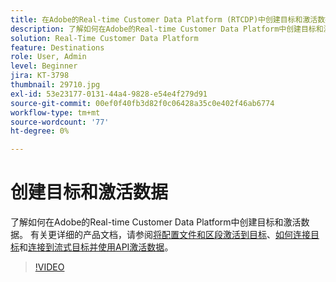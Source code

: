 ```yaml
---
title: 在Adobe的Real-time Customer Data Platform (RTCDP)中创建目标和激活数据
description: 了解如何在Adobe的Real-time Customer Data Platform中创建目标和激活数据
solution: Real-Time Customer Data Platform
feature: Destinations
role: User, Admin
level: Beginner
jira: KT-3798
thumbnail: 29710.jpg
exl-id: 53e23177-0131-44a4-9828-e54e4f279d91
source-git-commit: 00ef0f40fb3d82f0c06428a35c0e402f46ab6774
workflow-type: tm+mt
source-wordcount: '77'
ht-degree: 0%

---
```


# 创建目标和激活数据

了解如何在Adobe的Real-time Customer Data Platform中创建目标和激活数据。 有关更详细的产品文档，请参阅[将配置文件和区段激活到目标](https://experienceleague.adobe.com/docs/experience-platform/rtcdp/destinations/dest-tutorials/activate-destinations.html)、[如何连接目标](https://experienceleague.adobe.com/docs/experience-platform/rtcdp/destinations/dest-tutorials/connect-destination.html)和[连接到流式目标并使用API激活数据](https://experienceleague.adobe.com/docs/experience-platform/rtcdp/destinations/api-tutorials/streaming-destinations-api-tutorial.html)。

>[!VIDEO](https://video.tv.adobe.com/v/29710?learn=on)

